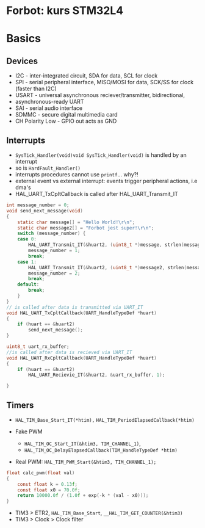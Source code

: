 # Forbot: kurs STM32L4

# Basics

## Devices

* I2C - inter-integrated circuit, SDA for data, SCL for clock
* SPI - serial peripheral interface, MISO/MOSI for data, SCK/SS for clock
  (faster than I2C)
* USART - universal asynchronous reciever/transmitter, bidirectional,
* asynchronous-ready UART
* SAI - serial audio interface
* SDMMC - secure digital multimedia card
* CH Polarity Low - GPIO  out acts as GND


## Interrupts

* `SysTick_Handler(void)void SysTick_Handler(void)` is handled by an interrupt
* so is `HardFault_Handler()`
* interrupts procedures cannot use `printf`... why?!
* external event vs external interrupt: events trigger peripheral actions, i.e
  dma's
* HAL_UART_TxCpltCallback is called after HAL_UART_Transmit_IT

```c
int message_number = 0;
void send_next_message(void)
{
    static char message[] = "Hello World!\r\n";
    static char message2[] = "Forbot jest super!\r\n";
    switch (message_number) {
    case 0:
        HAL_UART_Transmit_IT(&huart2, (uint8_t *)message, strlen(message));
        message_number = 1;
        break;
    case 1:
        HAL_UART_Transmit_IT(&huart2, (uint8_t *)message2, strlen(message2));
        message_number = 2;
        break;
    default:
        break;
    }
}
// is called after data is transmitted via UART_IT
void HAL_UART_TxCpltCallback(UART_HandleTypeDef *huart)
{
    if (huart == &huart2)
        send_next_message();
}

uint8_t uart_rx_buffer;
//is called after data is recieved via UART_IT
void HAL_UART_RxCpltCallback(UART_HandleTypeDef *huart)
{
    if (huart == &huart2)
        HAL_UART_Recievie_IT(&huart2, &uart_rx_buffer, 1);

}
```

## Timers

* `HAL_TIM_Base_Start_IT(*htim),` `HAL_TIM_PeriodElapsedCallback(*htim)`

* Fake PWM
  * `HAL_TIM_OC_Start_IT(&htim3, TIM_CHANNEL_1)`,
  * `HAL_TIM_OC_DelayElapsedCallback(TIM_HandleTypeDef *htim)`
* Real PWM: `HAL_TIM_PWM_Start(&htim3, TIM_CHANNEL_1);`

```c
float calc_pwm(float val)
{
    const float k = 0.13f;
    const float x0 = 70.0f;
    return 10000.0f / (1.0f + exp(-k * (val - x0)));
}
```

* TIM3 > ETR2, `HAL_TIM_Base_Start`, `__HAL_TIM_GET_COUNTER(&htim3)`
* TIM3 > Clock  > Clock filter